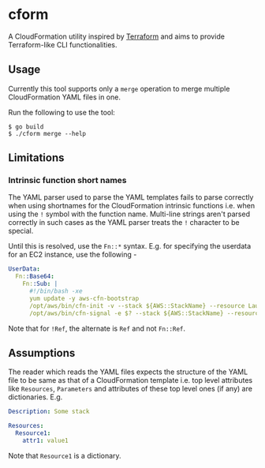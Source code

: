 # cform

A CloudFormation utility inspired by [Terraform](https://terraform.io) and aims
to provide Terraform-like CLI functionalities.

## Usage

Currently this tool supports only a `merge` operation to merge multiple 
CloudFormation YAML files in one. 

Run the following to use the tool:

```
$ go build
$ ./cform merge --help
```

## Limitations

### Intrinsic function short names

The YAML parser used to parse the YAML templates fails to parse correctly when
using shortnames for the CloudFormation intrinsic functions i.e. when using the
`!` symbol with the function name. Multi-line strings aren't parsed correctly
in such cases as the YAML parser treats the `!` character to be special. 

Until this is resolved, use the `Fn::*` syntax. E.g. for specifying the 
userdata for an EC2 instance, use the following -

```yaml
UserData:
  Fn::Base64:
    Fn::Sub: |
      #!/bin/bash -xe
      yum update -y aws-cfn-bootstrap
      /opt/aws/bin/cfn-init -v --stack ${AWS::StackName} --resource LaunchConfig --configsets wordpress_install --region ${AWS::Region}
      /opt/aws/bin/cfn-signal -e $? --stack ${AWS::StackName} --resource WebServerGroup --region ${AWS::Region}
```

Note that for `!Ref`, the alternate is `Ref` and not `Fn::Ref`.

## Assumptions

The reader which reads the YAML files expects the structure of the YAML file to
be same as that of a CloudFormation template i.e. top level attributes like
`Resources`, `Parameters` and attributes of these top level ones (if any) are 
dictionaries. E.g.

```yaml
Description: Some stack

Resources:
  Resource1: 
    attr1: value1
```

Note that `Resource1` is a dictionary.
